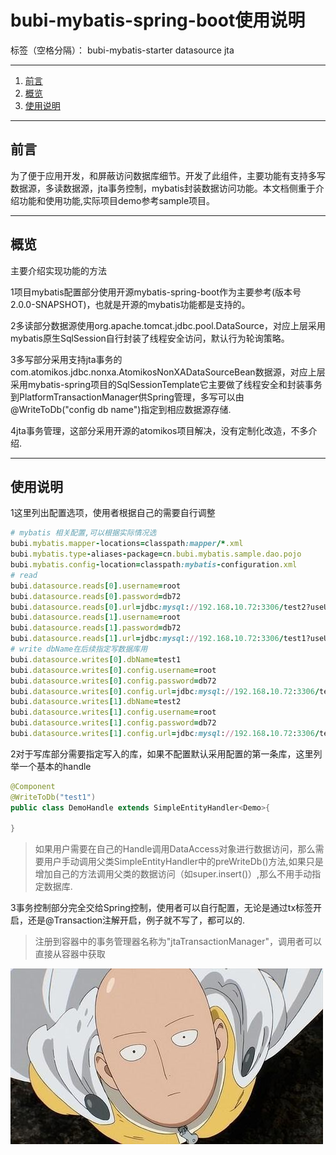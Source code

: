 ﻿# bubi-mybatis-spring-boot使用说明

标签（空格分隔）： bubi-mybatis-starter datasource jta 

---
 1. [前言](#1)
 2. [概览](#2)
 3. [使用说明](#3)

----------


## <div id="1">前言</div>   ##
为了便于应用开发，和屏蔽访问数据库细节。开发了此组件，主要功能有支持多写数据源，多读数据源，jta事务控制，mybatis封装数据访问功能。本文档侧重于介绍功能和使用功能,实际项目demo参考sample项目。

----------
## <div id="2">概览</div>  ##
主要介绍实现功能的方法

1项目mybatis配置部分使用开源mybatis-spring-boot作为主要参考(版本号2.0.0-SNAPSHOT)，也就是开源的mybatis功能都是支持的。

2多读部分数据源使用org.apache.tomcat.jdbc.pool.DataSource，对应上层采用mybatis原生SqlSession自行封装了线程安全访问，默认行为轮询策略。

3多写部分采用支持jta事务的com.atomikos.jdbc.nonxa.AtomikosNonXADataSourceBean数据源，对应上层采用mybatis-spring项目的SqlSessionTemplate它主要做了线程安全和封装事务到PlatformTransactionManager供Spring管理，多写可以由@WriteToDb("config db name")指定到相应数据源存储.

4jta事务管理，这部分采用开源的atomikos项目解决，没有定制化改造，不多介绍.


----------
## <div id="3">使用说明</div>  ##
1这里列出配置选项，使用者根据自己的需要自行调整

```ruby
# mybatis 相关配置,可以根据实际情况选
bubi.mybatis.mapper-locations=classpath:mapper/*.xml
bubi.mybatis.type-aliases-package=cn.bubi.mybatis.sample.dao.pojo
bubi.mybatis.config-location=classpath:mybatis-configuration.xml
# read
bubi.datasource.reads[0].username=root
bubi.datasource.reads[0].password=db72
bubi.datasource.reads[0].url=jdbc:mysql://192.168.10.72:3306/test2?useUnicode=true&amp;characterEncoding=UTF-8
bubi.datasource.reads[1].username=root
bubi.datasource.reads[1].password=db72
bubi.datasource.reads[1].url=jdbc:mysql://192.168.10.72:3306/test1?useUnicode=true&amp;characterEncoding=UTF-8
# write dbName在后续指定写数据库用
bubi.datasource.writes[0].dbName=test1
bubi.datasource.writes[0].config.username=root
bubi.datasource.writes[0].config.password=db72
bubi.datasource.writes[0].config.url=jdbc:mysql://192.168.10.72:3306/test1?useUnicode=true&amp;characterEncoding=UTF-8
bubi.datasource.writes[1].dbName=test2
bubi.datasource.writes[1].config.username=root
bubi.datasource.writes[1].config.password=db72
bubi.datasource.writes[1].config.url=jdbc:mysql://192.168.10.72:3306/test2?useUnicode=true&amp;characterEncoding=UTF-8
```

2对于写库部分需要指定写入的库，如果不配置默认采用配置的第一条库，这里列举一个基本的handle
```java
@Component
@WriteToDb("test1")
public class DemoHandle extends SimpleEntityHandler<Demo>{

}
```

> 如果用户需要在自己的Handle调用DataAccess对象进行数据访问，那么需要用户手动调用父类SimpleEntityHandler中的preWriteDb()方法,如果只是增加自己的方法调用父类的数据访问（如super.insert()）,那么不用手动指定数据库.

3事务控制部分完全交给Spring控制，使用者可以自行配置，无论是通过tx标签开启，还是@Transaction注解开启，例子就不写了，都可以的.

> 注册到容器中的事务管理器名称为"jtaTransactionManager"，调用者可以直接从容器中获取


![结束](https://raw.githubusercontent.com/znyh113too/bubi-mybatis-spring-boot/master/picture/16_7tmixo1yysbf6ywpafd7ojj1g.jpg)
